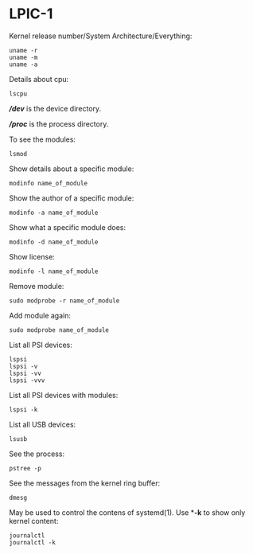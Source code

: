 # LPIC-1
Kernel release number/System Architecture/Everything:
```
uname -r
uname -m
uname -a
```
Details about cpu:
```
lscpu
```
***/dev*** is the device directory.

***/proc*** is the process directory.

To see the modules:
```
lsmod
```
Show details about a specific module:
```
modinfo name_of_module
```
Show the author of a specific module:
```
modinfo -a name_of_module
```
Show what a specific module does:
```
modinfo -d name_of_module
```
Show license:
```
modinfo -l name_of_module
```
Remove module:
```
sudo modprobe -r name_of_module
```
Add module again:
```
sudo modprobe name_of_module
```
List all PSI devices:
```
lspsi
lspsi -v
lspsi -vv
lspsi -vvv
```
List all PSI devices with modules:
```
lspsi -k
```
List all USB devices:
```
lsusb
```
See the process:
```
pstree -p
```
See the messages from the kernel ring buffer:
```
dmesg
```
May be used to control the contens of systemd(1). Use ***-k** to show only kernel content:
```
journalctl
journalctl -k
```

